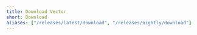```yaml
---
title: Download Vector
short: Download
aliases: ["/releases/latest/download", "/releases/nightly/download"]
---
```

